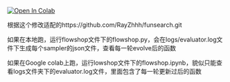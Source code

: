 [![Open In Colab](https://colab.research.google.com/assets/colab-badge.svg)](https://colab.research.google.com/github/Sakura-RaidenMEI/Funsearch_on_flowshop/blob/main/flowshop/flowshop.ipynb)

根据这个修改适配的https://github.com/RayZhhh/funsearch.git

如果在本地跑，运行flowshop文件下的flowshop.py，会在logs/evaluator.log文件下生成每个sampler的json文件，查看每一轮evolve后的函数

如果在Google colab上跑，运行lowshop文件下的flowshop.ipynb，貌似只能查看logs文件夹下的evaluator.log文件，里面包含了每一轮更新过后的函数
